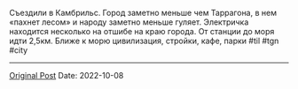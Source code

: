 Съездили в Камбрильс. Город заметно меньше чем Таррагона, в нем «пахнет лесом» и народу заметно меньше гуляет. Электричка находится несколько на отшибе на краю города. От станции до моря идти 2,5км. Ближе к морю цивилизация, стройки, кафе, парки #til #tgn #city

---
[Original Post](https://t.me/lev2tarragona/333)
Date: 2022-10-08
